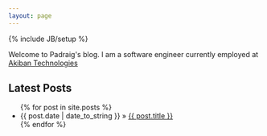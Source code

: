 ```yaml
---
layout: page
---
```

{% include JB/setup %}

Welcome to Padraig's blog. I am a software engineer currently employed at
[Akiban Technologies](http://akiban.com)

## Latest Posts

<ul class="posts">
  {% for post in site.posts %}
    <li><span>{{ post.date | date_to_string }}</span> &raquo; <a href="{{ BASE_PATH }}{{ post.url }}">{{ post.title }}</a></li>
  {% endfor %}
</ul>


